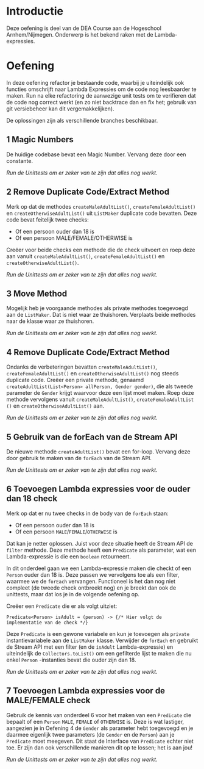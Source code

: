 # Introductie

Deze oefening is deel van de DEA Course aan de Hogeschool Arnhem/Nijmegen.
Onderwerp is het bekend raken met de Lambda-expressies.

# Oefening

In deze oefening refactor je bestaande code, waarbij je uiteindelijk ook
functies omschrijft naar Lambda Expressies om de code nog leesbaarder te maken.
Run na elke refactoring de aanwezige unit tests om te verifieren dat de code nog
correct werkt (en zo niet backtrace dan en fix het; gebruik van git versiebeheer
kan dit vergemakkelijken).

De oplossingen zijn als verschillende branches beschikbaar.

## 1 Magic Numbers

De huidige codebase bevat een Magic Number. Vervang deze door een constante.

*Run de Unittests om er zeker van te zijn dat alles nog werkt.*

## 2 Remove Duplicate Code/Extract Method

Merk op dat de methodes `createMaleAdultList()`, `createFemaleAdultList()`
en `createOtherwiseAdultList()` uit `ListMaker` duplicate code bevatten. 
Deze code bevat feitelijk twee checks:

* Of een persoon ouder dan 18 is
* Of een persoon MALE/FEMALE/OTHERWISE is

Creëer voor beide checks een methode die de check uitvoert en roep deze aan
vanuit `createMaleAdultList()`, `createFemaleAdultList()` en 
`createOtherwiseAdultList()`.

*Run de Unittests om er zeker van te zijn dat alles nog werkt.*

## 3 Move Method

Mogelijk heb je voorgaande methodes als private methodes toegevoegd aan
de `ListMaker`. Dat is niet waar ze thuishoren. Verplaats beide methodes naar de
klasse waar ze thuishoren.

*Run de Unittests om er zeker van te zijn dat alles nog werkt.*

## 4 Remove Duplicate Code/Extract Method

Ondanks de verbeteringen bevatten `createMaleAdultList()`, 
`createFemaleAdultList()` en `createOtherwiseAdultList()` nog steeds duplicate 
code. Creëer een private
methode, genaamd `createAdultList(List<Person> allPerson, Gender gender)`, die
als tweede parameter de `Gender` krijgt waarvoor deze een lijst moet maken. Roep
deze methode vervolgens vanuit `createMaleAdultList()`, `createFemaleAdultList
()` en `createOtherwiseAdultList()` aan.

*Run de Unittests om er zeker van te zijn dat alles nog werkt.*

## 5 Gebruik van de forEach van de Stream API

De nieuwe methode `createAdultList()` bevat een for-loop. Vervang deze door
gebruik te maken van de `forEach` van de Stream API.

*Run de Unittests om er zeker van te zijn dat alles nog werkt.*

## 6 Toevoegen Lambda expressies voor de ouder dan 18 check

Merk op dat er nu twee checks in de body van de `forEach` staan:

* Of een persoon ouder dan 18 is
* Of een persoon `MALE`/`FEMALE`/`OTHERWISE` is

Dat kan je netter oplossen. Juist voor deze situatie heeft de Stream API
de `filter` methode. Deze methode heeft een `Predicate` als parameter, wat een
Lambda-expressie is die een `boolean` retourneert.

In dit onderdeel gaan we een Lambda-expressie maken die checkt of een `Person`
ouder dan 18 is. Deze passen we vervolgens toe als een filter, waarmee we
de `forEach` vervangen. Functioneel is het dan nog niet compleet (de tweede
check ontbreekt nog) en je breekt dan ook de unittests, maar dat los je in de
volgende oefening op.

Creëer een `Predicate` die er als volgt uitziet:

``
Predicate<Person> isAdult = (person) -> {/* Hier volgt de implementatie van de check */}
``

Deze `Predicate` is een gewone variabele en kun je toevoegen als `private`
instantievariabele aan de `ListMaker` klasse. Verwijder de `forEach` en gebruikt
de Stream API met een filter (en de `isAdult` Lambda-expressie) en uiteindelijk
de `Collectors.toList()` om een gefilterde lijst te maken die nu enkel `Person`
-instanties bevat die ouder zijn dan 18.

*Run de Unittests om er zeker van te zijn dat alles nog werkt.*

## 7 Toevoegen Lambda expressies voor de MALE/FEMALE check

Gebruik de kennis van onderdeel 6 voor het maken van een `Predicate` die bepaalt
of een `Person` `MALE`, `FEMALE` of `OTHERWISE` is. Deze is wat lastiger, 
aangezien je in Oefening 4 de `Gender` als parameter hebt toegevoegd en je daarmee eigenlijk
twee parameters (de `Gender` en de `Person`) aan je `Predicate` moet meegeven.
Dit staat de Interface van `Predicate` echter niet toe. Er zijn dan ook
verschillende manieren dit op te lossen; het is aan jou!

*Run de Unittests om er zeker van te zijn dat alles nog werkt.*
